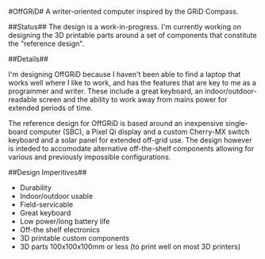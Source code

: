#OffGRiD#
A writer-oriented computer inspired by the GRiD Compass.

##Status##
The design is a work-in-progress.  I'm currently working on designing the 3D printable parts around a set of components that constitute the "reference design".

##Details##

I'm designing OffGRiD because I haven't been able to find a laptop that works well where I like to work, and has the features that are key to me as a programmer and writer.  These include a great keyboard, an indoor/outdoor-readable screen and the ability to work away from mains power for extended periods of time.

The reference design for OffGRiD is based around an inexpensive single-board computer (SBC), a Pixel Qi display and a custom Cherry-MX switch keyboard and a solar panel for extended off-grid use.  The design however is inteded to accomodate alternative off-the-shelf components allowing for various and previously impossible configurations.

##Design Imperitives##

*  Durability
*  Indoor/outdoor usable
*  Field-servicable
*  Great keyboard
*  Low power/long battery life
*  Off-the shelf electronics
*  3D printable custom components
*  3D parts 100x100x100mm or less (to print well on most 3D printers)
